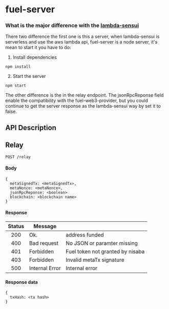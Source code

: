# fuel-server

### What is the major difference with the [lambda-sensui](https://github.com/consensys/lambda-sensui)

There two difference the first one is this a server, when lambda-sensui is serverless and use the aws lambda api, fuel-server is a node server, it's mean to start it you have to do:

1.  Install dependencies

```
npm install
```

2.  Start the server

```
npm start
```

The other difference is the in the relay endpoint. The jsonRpcReponse field enable the compatibility with the fuel-web3-provider, but you could continue to get the server response as the lambda-sensui way by set it to false.

## API Description

## Relay

`POST /relay`

#### Body

```
{
  metaSignedTx: <metaSignedTx>,
  metaNonce: <metaNonce>,
  jsonRpcReponse: <boolean>
  blockchain: <blockchain name>
}
```

#### Response

| Status | Message        |                                  |
| :----: | -------------- | -------------------------------- |
|  200   | Ok.            | address funded                   |
|  400   | Bad request    | No JSON or paramter missing      |
|  401   | Forbidden      | Fuel token not granted by nisaba |
|  403   | Forbidden      | Invalid metaTx signature         |
|  500   | Internal Error | Internal error                   |

#### Response data

```
{
  txHash: <tx hash>
}
```
